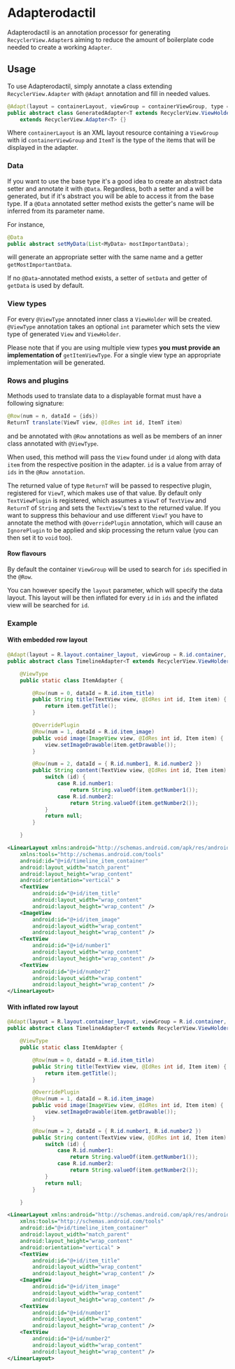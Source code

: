 # Adapterodactil

Adapterodactil is an annotation processor for generating `RecyclerView.Adapter`s aiming to reduce the amount of boilerplate code needed to create a working `Adapter`.

## Usage

To use Adapterodactil, simply annotate a class extending `RecyclerView.Adapter` with `@Adapt` annotation and fill in needed values.

```java
@Adapt(layout = containerLayout, viewGroup = containerViewGroup, type = ItemT.class)
public abstract class GeneratedAdapter<T extends RecyclerView.ViewHolder> 
	extends RecyclerView.Adapter<T> {}
```

Where `containerLayout` is an XML layout resource containing a `ViewGroup` with id `containerViewGroup` and `ItemT` is the type of the items that will be displayed in the adapter.

### Data

If you want to use the base type it's a good idea to create an abstract data setter and annotate it with `@Data`. Regardless, both a setter and a will be generated, but if it's abstract you will be able to access it from the base type. If a `@Data` annotated setter method exists the getter's name will be inferred from its parameter name.

For instance, 
```java
@Data
public abstract setMyData(List<MyData> mostImportantData);
```
will generate an appropriate setter with the same name and a getter `getMostImportantData`.

If no `@Data`-annotated method exists, a setter of `setData` and getter of `getData` is used by default.

### View types

For every `@ViewType` annotated inner class a `ViewHolder` will be created. `@ViewType` annotation takes an optional `int` parameter which sets the view type of generated `View` and `ViewHolder`. 

Please note that if you are using multiple view types **you must provide an implementation of** `getItemViewType`. For a single view type an appropriate implementation will be generated. 

### Rows and plugins
Methods used to translate data to a displayable format must have a following signature:
```java
@Row(num = n, dataId = {ids})
ReturnT translate(ViewT view, @IdRes int id, ItemT item)
```
and be annotated with `@Row` annotations as well as be members of an inner class annotated with `@ViewType`.

When used, this method will pass the `View` found under `id` along with data `item` from the respective position in the adapter. `id` is a value from array of `ids` in the `@Row annotation`.

The returned value of type `ReturnT` will be passed to respective plugin, registered for `ViewT`, which makes use of that value. By default only `TextViewPlugin` is registered, which assumes a `ViewT` of `TextView` and `ReturnT` of `String` and sets the `TextView`'s text to the returned value. If you want to suppress this behaviour and use different `ViewT` you have to annotate the method with `@OverridePlugin` annotation, which will cause an `IgnorePlugin` to be applied and skip processing the return value (you can then set it to `void` too).

#### Row flavours
By default the container `ViewGroup` will be used to search for `ids` specified in the `@Row`. 

You can however specify the `layout` parameter, which will specify the data layout. This layout will be then inflated for every `id` in `ids` and the inflated view will be searched for `id`.

### Example

#### With embedded row layout

```java
@Adapt(layout = R.layout.container_layout, viewGroup = R.id.container, type = Item.class)
public abstract class TimelineAdapter<T extends RecyclerView.ViewHolder> extends RecyclerView.Adapter<T> {

    @ViewType
    public static class ItemAdapter {

        @Row(num = 0, dataId = R.id.item_title)
        public String title(TextView view, @IdRes int id, Item item) {
			return item.getTitle();
        }

		@OverridePlugin
        @Row(num = 1, dataId = R.id.item_image)
        public void image(ImageView view, @IdRes int id, Item item) {
			view.setImageDrawable(item.getDrawable());
        }

        @Row(num = 2, dataId = { R.id.number1, R.id.number2 })
        public String content(TextView view, @IdRes int id, Item item) {
			switch (id) {
				case R.id.number1:
					return String.valueOf(item.getNumber1());
				case R.id.number2:
					return String.valueOf(item.getNumber2());
			}
			return null;
        }

    }
```

```xml
<LinearLayout xmlns:android="http://schemas.android.com/apk/res/android"
    xmlns:tools="http://schemas.android.com/tools"
	android:id="@+id/timeline_item_container"
	android:layout_width="match_parent"
	android:layout_height="wrap_content"
	android:orientation="vertical" >
	<TextView 
		android:id="@+id/item_title"
		android:layout_width="wrap_content"
		android:layout_height="wrap_content" />
	<ImageView 
		android:id="@+id/item_image"
		android:layout_width="wrap_content"
		android:layout_height="wrap_content" />
	<TextView 
		android:id="@+id/number1"
		android:layout_width="wrap_content"
		android:layout_height="wrap_content" />
	<TextView 
		android:id="@+id/number2"
		android:layout_width="wrap_content"
		android:layout_height="wrap_content" />
</LinearLayout>
```

#### With inflated row layout

```java
@Adapt(layout = R.layout.container_layout, viewGroup = R.id.container, type = Item.class)
public abstract class TimelineAdapter<T extends RecyclerView.ViewHolder> extends RecyclerView.Adapter<T> {

    @ViewType
    public static class ItemAdapter {

        @Row(num = 0, dataId = R.id.item_title)
        public String title(TextView view, @IdRes int id, Item item) {
			return item.getTitle();
        }

		@OverridePlugin
        @Row(num = 1, dataId = R.id.item_image)
        public void image(ImageView view, @IdRes int id, Item item) {
			view.setImageDrawable(item.getDrawable());
        }

        @Row(num = 2, dataId = { R.id.number1, R.id.number2 })
        public String content(TextView view, @IdRes int id, Item item) {
			switch (id) {
				case R.id.number1:
					return String.valueOf(item.getNumber1());
				case R.id.number2:
					return String.valueOf(item.getNumber2());
			}
			return null;
        }

    }
```

```xml
<LinearLayout xmlns:android="http://schemas.android.com/apk/res/android"
    xmlns:tools="http://schemas.android.com/tools"
	android:id="@+id/timeline_item_container"
	android:layout_width="match_parent"
	android:layout_height="wrap_content"
	android:orientation="vertical" >
	<TextView 
		android:id="@+id/item_title"
		android:layout_width="wrap_content"
		android:layout_height="wrap_content" />
	<ImageView 
		android:id="@+id/item_image"
		android:layout_width="wrap_content"
		android:layout_height="wrap_content" />
	<TextView 
		android:id="@+id/number1"
		android:layout_width="wrap_content"
		android:layout_height="wrap_content" />
	<TextView 
		android:id="@+id/number2"
		android:layout_width="wrap_content"
		android:layout_height="wrap_content" />
</LinearLayout>
```
